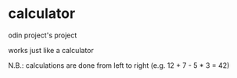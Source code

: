# calculator

odin project's project

works just like a calculator

N.B.: calculations are done from left to right (e.g. 12 + 7 - 5 * 3 = 42)
